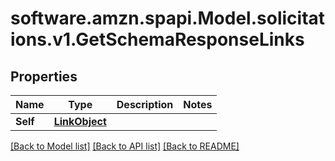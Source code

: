 # software.amzn.spapi.Model.solicitations.v1.GetSchemaResponseLinks

## Properties

Name | Type | Description | Notes
------------ | ------------- | ------------- | -------------
**Self** | [**LinkObject**](LinkObject.md) |  | 

[[Back to Model list]](../README.md#documentation-for-models) [[Back to API list]](../README.md#documentation-for-api-endpoints) [[Back to README]](../README.md)

